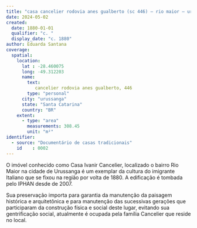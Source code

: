 ```yaml
---
title: "casa cancelier rodovia anes gualberto (sc 446) – rio maior – urussanga/sc "
date: 2024-05-02
created:
  date: 1880-01-01
  qualifier: "c. "
  display_date: "c. 1880"
author: Eduarda Santana
coverage:
  spatial:
    location:
      lat : -28.460075
      long: -49.312203
      name: 
        text: 
           cancelier rodovia anes gualberto, 446
        type: "personal"
      city: "urussanga"
      state: "Santa Catarina"
      country: "BR"
    extent:
      - type: "area"
        measurements: 308.45
        unit: "m²"
identifier:
  - source: "Documentário de casas tradicionais"
    id    : 0002
---
```


O imóvel conhecido como Casa Ivanir Cancelier, localizado o bairro Rio Maior na cidade de Urussanga é um exemplar da cultura do imigrante Italiano que se fixou na região por volta de 1880. A edificação é tombada pelo IPHAN desde de 2007. 

Sua preservação importa para garantia da manutenção da paisagem histórica e arquitetônica e para manutenção das sucessivas gerações que participaram da construção física e social deste lugar, evitando sua gentrificação social, atualmente é ocupada pela família Cancelier que reside no local.
